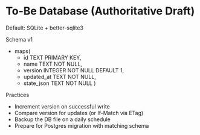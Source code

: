 # To-Be Database (Authoritative Draft)

Default: SQLite + better-sqlite3

Schema v1
- maps(
  - id TEXT PRIMARY KEY,
  - name TEXT NOT NULL,
  - version INTEGER NOT NULL DEFAULT 1,
  - updated_at TEXT NOT NULL,
  - state_json TEXT NOT NULL
)

Practices
- Increment version on successful write
- Compare version for updates (or If-Match via ETag)
- Backup the DB file on a daily schedule
- Prepare for Postgres migration with matching schema
